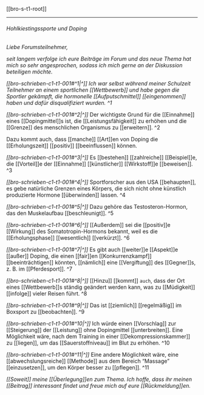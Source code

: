 [[bro-s-t1-root]]

---

###### Hohlkiestingssporte und Doping

_Liebe Forumsteilnehmer,_

_seit langem verfolge ich eure Beiträge im Forum und das neue Thema hat mich so sehr angesprochen, sodass ich mich gerne an der Diskussion beteiligen möchte._

_[[bro-schrieben-c1-t1-001#^1|^]] Ich war selbst während meiner Schulzeit Teilnehmer an einem sportlichen [[Wettbewerb]] und habe gegen die Sportler gekämpft, die hormonelle [[Aufputschmittel]] [[eingenommen]] haben und dafür disqualifiziert wurden. ^1_

_[[bro-schrieben-c1-t1-001#^2|^]]_ Der wichtigste Grund für die [[Einnahme]] eines [[Dopingmittel]]s ist, die [[Leistungsfähigkeit]] zu erhöhen und die [[Grenze]] des menschlichen Organismus zu [[erweitern]]. ^2

Dazu kommt auch, dass [[manche]] [[Art]]en von Doping die [[Erholungszeit]] [[positiv]] [[beeinflussen]] können.

_[[bro-schrieben-c1-t1-001#^3|^]]_ Es [[bestehen]] [[zahlreiche]] [[Beispiel]]e, die [[Vorteil]]e der [[Einnahme]] [[künstlicher]] [[Wirkstoff]]e [[beweisen]]. ^3

_[[bro-schrieben-c1-t1-001#^4|^]]_ Sportforscher aus den USA [[behaupten]], es gebe natürliche Grenzen eines Körpers, die sich nicht ohne künstlich produzierte Hormone [[überwinden]] lassen. ^4

_[[bro-schrieben-c1-t1-001#^5|^]]_ Dazu gehöre das Testosteron-Hormon, das den Muskelaufbau [[beschleunigt]]. ^5

_[[bro-schrieben-c1-t1-001#^6|^]]_ [[Außerdem]] sei die [[positiv]]e [[Wirkung]] des Somatotropin-Hormons bekannt, weil es die [[Erholungsphase]] [[wesentlich]] [[verkürzt]]. ^6

_[[bro-schrieben-c1-t1-001#^7|^]]_ Es gibt auch [[weiter]]e [[Aspekt]]e [[außer]] Doping, die einen [[fair]]en [[Konkurrenzkampf]] [[beeinträchtigen]] könnten, [[nämlich]] eine [[Vergiftung]] des [[Gegner]]s, z. B. im [[Pferdesport]]. ^7

_[[bro-schrieben-c1-t1-001#^8|^]]_ [[Hinzu]] [[kommt]] `auch`, dass der Ort eines [[Wettbewerb]]s ständig geändert werden kann, was zu [[Müdigkeit]] [[infolge]] vieler Reisen führt. ^8

_[[bro-schrieben-c1-t1-001#^9|^]]_ Das ist [[ziemlich]] [[regelmäßig]] im Boxsport zu [[beobachten]]. ^9

_[[bro-schrieben-c1-t1-001#^10|^]]_ Ich würde einen [[Vorschlag]] zur [[Steigerung]] der [[Leistung]] ohne Dopingmittel [[unterbreiten]]. Eine Möglichkeit wäre, nach dem Training in einer [[Dekompressionskammer]] zu [[liegen]], um das [[Sauerstoffniveau]] im Blut zu erhöhen. ^10

_[[bro-schrieben-c1-t1-001#^11|^]]_ Eine andere Möglichkeit wäre, eine [[abwechslungsreiche]] [[Methode]] aus dem Bereich “Massage” [[einzusetzen]], um den Körper besser zu [[pflegen]]. ^11

_[[Soweit]] meine [[Überlegung]]en zum Thema. Ich hoffe, dass ihr meinen [[Beitrag]] interessant findet und freue mich auf eure [[Rückmeldung]]en._
